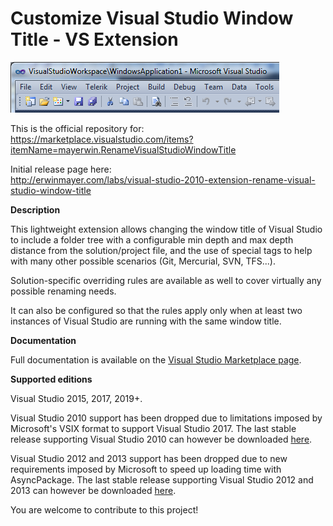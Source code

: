# Customize Visual Studio Window Title - VS Extension
![Screenshot](/CustomizeVSWindowTitleSharedFolder/Screenshot.png?raw=true "Screenshot")

This is the official repository for:  
https://marketplace.visualstudio.com/items?itemName=mayerwin.RenameVisualStudioWindowTitle

Initial release page here:  
http://erwinmayer.com/labs/visual-studio-2010-extension-rename-visual-studio-window-title

**Description**

This lightweight extension allows changing the window title of Visual Studio to include a folder tree with a configurable min depth and max depth distance from the solution/project file, and the use of special tags to help with many other possible scenarios (Git, Mercurial, SVN, TFS...). 

Solution-specific overriding rules are available as well to cover virtually any possible renaming needs.

It can also be configured so that the rules apply only when at least two instances of Visual Studio are running with the same window title.

**Documentation**

Full documentation is available on the [Visual Studio Marketplace page](https://marketplace.visualstudio.com/items?itemName=mayerwin.RenameVisualStudioWindowTitle).

**Supported editions**

Visual Studio 2015, 2017, 2019+.

Visual Studio 2010 support has been dropped due to limitations imposed by Microsoft's VSIX format to support Visual Studio 2017. The last stable release supporting Visual Studio 2010 can however be downloaded [here](https://github.com/mayerwin/vs-customize-window-title/releases/tag/3.3.6).

Visual Studio 2012 and 2013 support has been dropped due to new requirements imposed by Microsoft to speed up loading time with AsyncPackage. The last stable release supporting Visual Studio 2012 and 2013 can however be downloaded [here](https://github.com/mayerwin/vs-customize-window-title/releases/tag/3.8.1).

You are welcome to contribute to this project!